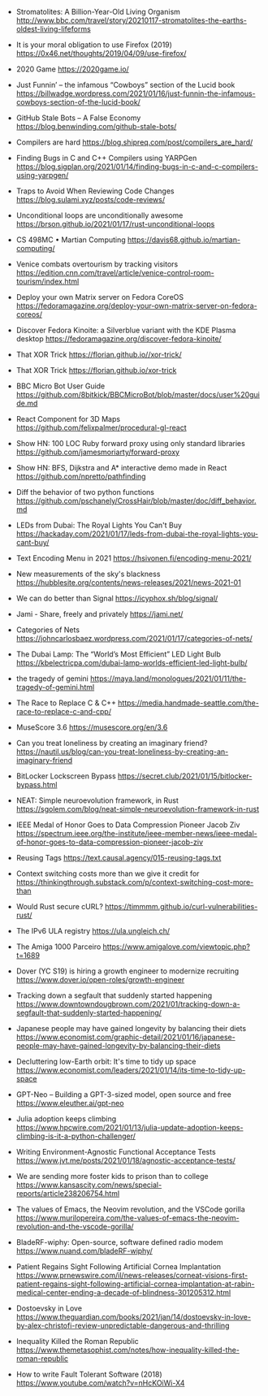 - Stromatolites: A Billion-Year-Old Living Organism
http://www.bbc.com/travel/story/20210117-stromatolites-the-earths-oldest-living-lifeforms

- It is your moral obligation to use Firefox (2019)
https://0x46.net/thoughts/2019/04/09/use-firefox/

- 2020 Game
https://2020game.io/

- Just Funnin’ – the infamous “Cowboys” section of the Lucid book
https://billwadge.wordpress.com/2021/01/16/just-funnin-the-infamous-cowboys-section-of-the-lucid-book/

- GitHub Stale Bots – A False Economy
https://blog.benwinding.com/github-stale-bots/

- Compilers are hard
https://blog.shipreq.com/post/compilers_are_hard/

- Finding Bugs in C and C++ Compilers using YARPGen
https://blog.sigplan.org/2021/01/14/finding-bugs-in-c-and-c-compilers-using-yarpgen/

- Traps to Avoid When Reviewing Code Changes
https://blog.sulami.xyz/posts/code-reviews/

- Unconditional loops are unconditionally awesome
https://brson.github.io/2021/01/17/rust-unconditional-loops

- CS 498MC • Martian Computing
https://davis68.github.io/martian-computing/

- Venice combats overtourism by tracking visitors
https://edition.cnn.com/travel/article/venice-control-room-tourism/index.html

- Deploy your own Matrix server on Fedora CoreOS
https://fedoramagazine.org/deploy-your-own-matrix-server-on-fedora-coreos/

- Discover Fedora Kinoite: a Silverblue variant with the KDE Plasma desktop
https://fedoramagazine.org/discover-fedora-kinoite/

- That XOR Trick
https://florian.github.io//xor-trick/

- That XOR Trick
https://florian.github.io/xor-trick

- BBC Micro Bot User Guide
https://github.com/8bitkick/BBCMicroBot/blob/master/docs/user%20guide.md

- React Component for 3D Maps
https://github.com/felixpalmer/procedural-gl-react

- Show HN: 100 LOC Ruby forward proxy using only standard libraries
https://github.com/jamesmoriarty/forward-proxy

- Show HN: BFS, Dijkstra and A* interactive demo made in React
https://github.com/npretto/pathfinding

- Diff the behavior of two python functions
https://github.com/pschanely/CrossHair/blob/master/doc/diff_behavior.md

- LEDs from Dubai: The Royal Lights You Can't Buy
https://hackaday.com/2021/01/17/leds-from-dubai-the-royal-lights-you-cant-buy/

- Text Encoding Menu in 2021
https://hsivonen.fi/encoding-menu-2021/

- New measurements of the sky's blackness
https://hubblesite.org/contents/news-releases/2021/news-2021-01

- We can do better than Signal
https://icyphox.sh/blog/signal/

- Jami - Share, freely and privately
https://jami.net/

- Categories of Nets
https://johncarlosbaez.wordpress.com/2021/01/17/categories-of-nets/

- The Dubai Lamp: The “World’s Most Efficient” LED Light Bulb
https://kbelectricpa.com/dubai-lamp-worlds-efficient-led-light-bulb/

- the tragedy of gemini
https://maya.land/monologues/2021/01/11/the-tragedy-of-gemini.html

- The Race to Replace C & C++
https://media.handmade-seattle.com/the-race-to-replace-c-and-cpp/

- MuseScore 3.6
https://musescore.org/en/3.6

- Can you treat loneliness by creating an imaginary friend?
https://nautil.us/blog/can-you-treat-loneliness-by-creating-an-imaginary-friend

- BitLocker Lockscreen Bypass
https://secret.club/2021/01/15/bitlocker-bypass.html

- NEAT: Simple neuroevolution framework, in Rust
https://sgolem.com/blog/neat-simple-neuroevolution-framework-in-rust

- IEEE Medal of Honor Goes to Data Compression Pioneer Jacob Ziv
https://spectrum.ieee.org/the-institute/ieee-member-news/ieee-medal-of-honor-goes-to-data-compression-pioneer-jacob-ziv

- Reusing Tags
https://text.causal.agency/015-reusing-tags.txt

- Context switching costs more than we give it credit for
https://thinkingthrough.substack.com/p/context-switching-cost-more-than

- Would Rust secure cURL?
https://timmmm.github.io/curl-vulnerabilities-rust/

- The IPv6 ULA registry
https://ula.ungleich.ch/

- The Amiga 1000 Parceiro
https://www.amigalove.com/viewtopic.php?t=1689

- Dover (YC S19) is hiring a growth engineer to modernize recruiting
https://www.dover.io/open-roles/growth-engineer

- Tracking down a segfault that suddenly started happening
https://www.downtowndougbrown.com/2021/01/tracking-down-a-segfault-that-suddenly-started-happening/

- Japanese people may have gained longevity by balancing their diets
https://www.economist.com/graphic-detail/2021/01/16/japanese-people-may-have-gained-longevity-by-balancing-their-diets

- Decluttering low-Earth orbit: It's time to tidy up space
https://www.economist.com/leaders/2021/01/14/its-time-to-tidy-up-space

- GPT-Neo – Building a GPT-3-sized model, open source and free
https://www.eleuther.ai/gpt-neo

- Julia adoption keeps climbing
https://www.hpcwire.com/2021/01/13/julia-update-adoption-keeps-climbing-is-it-a-python-challenger/

- Writing Environment-Agnostic Functional Acceptance Tests
https://www.jvt.me/posts/2021/01/18/agnostic-acceptance-tests/

- We are sending more foster kids to prison than to college
https://www.kansascity.com/news/special-reports/article238206754.html

- The values of Emacs, the Neovim revolution, and the VSCode gorilla
https://www.murilopereira.com/the-values-of-emacs-the-neovim-revolution-and-the-vscode-gorilla/

- BladeRF-wiphy: Open-source, software defined radio modem
https://www.nuand.com/bladeRF-wiphy/

- Patient Regains Sight Following Artificial Cornea Implantation
https://www.prnewswire.com/il/news-releases/corneat-visions-first-patient-regains-sight-following-artificial-cornea-implantation-at-rabin-medical-center-ending-a-decade-of-blindness-301205312.html

- Dostoevsky in Love
https://www.theguardian.com/books/2021/jan/14/dostoevsky-in-love-by-alex-christofi-review-unpredictable-dangerous-and-thrilling

- Inequality Killed the Roman Republic
https://www.themetasophist.com/notes/how-inequality-killed-the-roman-republic

- How to write Fault Tolerant Software (2018)
https://www.youtube.com/watch?v=nHcKOiWi-X4